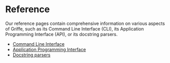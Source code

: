 # Reference

Our reference pages contain comprehensive information on various aspects of Griffe, such as its Command Line Interface (CLI), its Application Programming Interface (API), or its docstring parsers.

- [Command Line Interface](reference/cli.md)
- [Application Programming Interface](reference/api.md)
- [Docstring parsers](reference/docstrings.md)